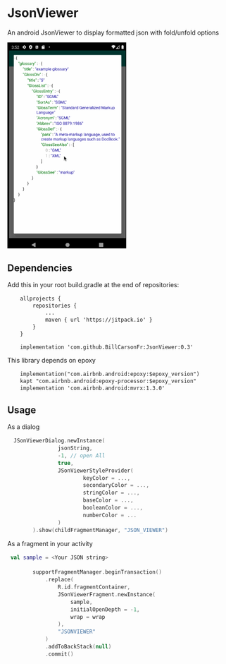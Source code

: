 # JsonViewer
An android JsonViewer to display formatted json with fold/unfold options

<img src="https://github.com/BillCarsonFr/JsonViewer/blob/master/screenshots/jsonviewer.gif" width="270"/>

## Dependencies

Add this in your root build.gradle at the end of repositories:

````
	allprojects {
		repositories {
			...
			maven { url 'https://jitpack.io' }
		}
	}
````

````
    implementation 'com.github.BillCarsonFr:JsonViewer:0.3'
````

This library depends on epoxy
````
    implementation("com.airbnb.android:epoxy:$epoxy_version")
    kapt "com.airbnb.android:epoxy-processor:$epoxy_version"
    implementation 'com.airbnb.android:mvrx:1.3.0'
````


## Usage

As a dialog

````kotlin
  JSonViewerDialog.newInstance(
                jsonString,
                -1, // open All
                true,
                JSonViewerStyleProvider(
                        keyColor = ...,
                        secondaryColor = ...,
                        stringColor = ...,
                        baseColor = ...,
                        booleanColor = ...,
                        numberColor = ...
                )
        ).show(childFragmentManager, "JSON_VIEWER")
````

As a fragment in your activity
````kotlin
 val sample = <Your JSON string>
 
        supportFragmentManager.beginTransaction()
            .replace(
                R.id.fragmentContainer,
                JSonViewerFragment.newInstance(
                    sample,
                    initialOpenDepth = -1,
                    wrap = wrap
                ),
                "JSONVIEWER"
            )
            .addToBackStack(null)
            .commit()
            
````


